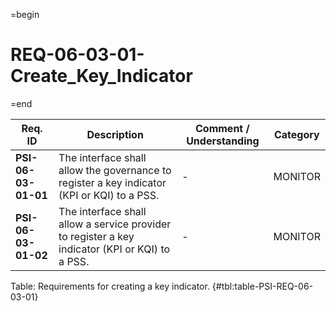 =begin

# REQ-06-03-01-Create_Key_Indicator

=end

| Req. ID | Description | Comment / Understanding | Category |
| ------- | ----------- | ----------------------- | -------- |
| __PSI-06-03-01-01__ | The interface shall allow the governance to register a key indicator (KPI or KQI) to a PSS. | - | MONITOR |
| __PSI-06-03-01-02__ | The interface shall allow a service provider to register a key indicator (KPI or KQI) to a PSS. | - | MONITOR |

Table: Requirements for creating a key indicator. {#tbl:table-PSI-REQ-06-03-01}

